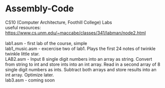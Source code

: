 # Assembly-Code
CS10 (Computer Architecture, Foothill College) Labs <br />
useful resources: <br />
https://www.cs.unm.edu/~maccabe/classes/341/labman/node2.html <br />
<br />
lab1.asm - first lab of the course, simple <br />
lab1_music.asm - excercise two of lab1. Plays the first 24 notes of twinkle twinkle little star. <br />
LAB2.asm - Input 8 single digit numbers into an array as string. Convert from string to int and store ints into an int array. Read in a second array of 8 single digit numbers as ints. Subtract both arrays and store results into an int array. Optimize later.<br />
lab3.asm - coming soon
